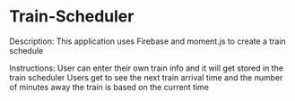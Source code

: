 # Train-Scheduler

Description:
This application uses Firebase and moment.js to create a train schedule

Instructions:
User can enter their own train info and it will get stored in the train scheduler
Users get to see the next train arrival time and the number of minutes away the train is based on the current time
